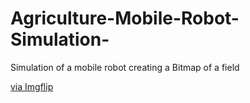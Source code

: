 # Agriculture-Mobile-Robot-Simulation-
Simulation of a mobile robot creating a Bitmap of a field

<a href="https://imgflip.com/gif/4ah10f">via Imgflip</a></p></div>
